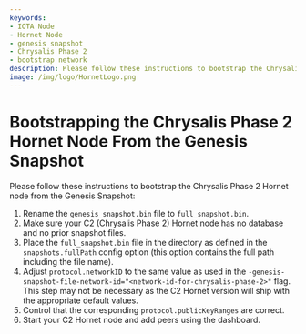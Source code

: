 ```yaml
---
keywords:
- IOTA Node 
- Hornet Node
- genesis snapshot
- Chrysalis Phase 2
- bootstrap network
description: Please follow these instructions to bootstrap the Chrysalis Phase 2 Hornet node from the Genesis Snapshot.
image: /img/logo/HornetLogo.png
---
```

# Bootstrapping the Chrysalis Phase 2 Hornet Node From the Genesis Snapshot

Please follow these instructions to bootstrap the Chrysalis Phase 2 Hornet node from the Genesis Snapshot:

1. Rename the `genesis_snapshot.bin` file to `full_snapshot.bin`.
2. Make sure your C2 (Chrysalis Phase 2) Hornet node has no database and no prior snapshot files.
3. Place the `full_snapshot.bin` file in the directory as defined in the `snapshots.fullPath` config option (this option contains the full path including the file name).
4. Adjust `protocol.networkID` to the same value as used in the `-genesis-snapshot-file-network-id="<network-id-for-chrysalis-phase-2>"` flag. This step may not be necessary as the C2 Hornet version will ship with the appropriate default values.
5. Control that the corresponding `protocol.publicKeyRanges` are correct.
6. Start your C2 Hornet node and add peers using the dashboard.
